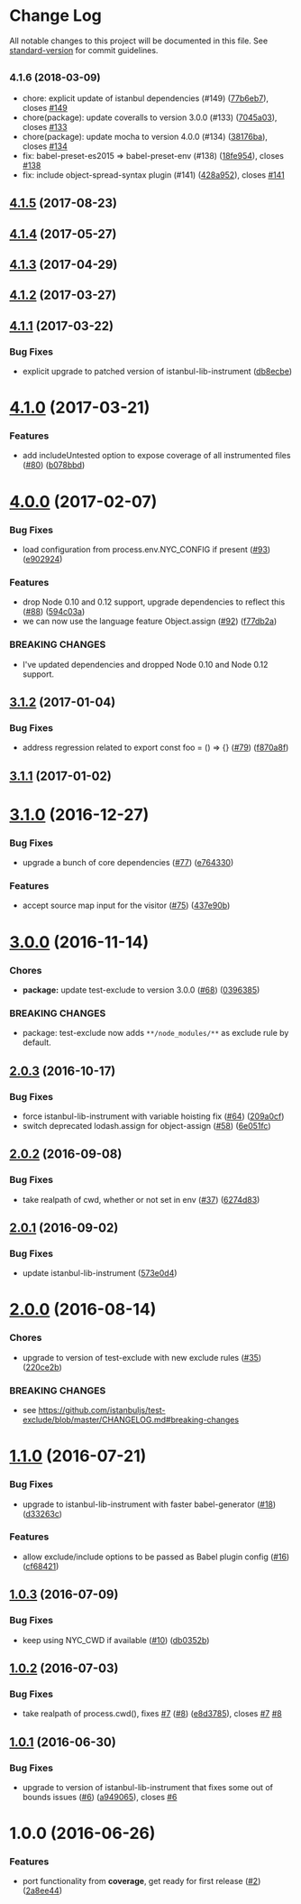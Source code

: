 # Change Log

All notable changes to this project will be documented in this file. See [standard-version](https://github.com/conventional-changelog/standard-version) for commit guidelines.

<a name="4.1.6"></a>
## <small>4.1.6 (2018-03-09)</small>

* chore: explicit update of istanbul dependencies (#149) ([77b6eb7](https://github.com/istanbuljs/babel-plugin-istanbul/commit/77b6eb7)), closes [#149](https://github.com/istanbuljs/babel-plugin-istanbul/issues/149)
* chore(package): update coveralls to version 3.0.0 (#133) ([7045a03](https://github.com/istanbuljs/babel-plugin-istanbul/commit/7045a03)), closes [#133](https://github.com/istanbuljs/babel-plugin-istanbul/issues/133)
* chore(package): update mocha to version 4.0.0 (#134) ([38176ba](https://github.com/istanbuljs/babel-plugin-istanbul/commit/38176ba)), closes [#134](https://github.com/istanbuljs/babel-plugin-istanbul/issues/134)
* fix: babel-preset-es2015 => babel-preset-env (#138) ([18fe954](https://github.com/istanbuljs/babel-plugin-istanbul/commit/18fe954)), closes [#138](https://github.com/istanbuljs/babel-plugin-istanbul/issues/138)
* fix: include object-spread-syntax plugin (#141) ([428a952](https://github.com/istanbuljs/babel-plugin-istanbul/commit/428a952)), closes [#141](https://github.com/istanbuljs/babel-plugin-istanbul/issues/141)



<a name="4.1.5"></a>
## [4.1.5](https://github.com/istanbuljs/babel-plugin-istanbul/compare/v4.1.2...v4.1.5) (2017-08-23)



<a name="4.1.4"></a>
## [4.1.4](https://github.com/istanbuljs/babel-plugin-istanbul/compare/v4.1.3...v4.1.4) (2017-05-27)



<a name="4.1.3"></a>
## [4.1.3](https://github.com/istanbuljs/babel-plugin-istanbul/compare/v4.1.1...v4.1.3) (2017-04-29)



<a name="4.1.2"></a>
## [4.1.2](https://github.com/istanbuljs/babel-plugin-istanbul/compare/v4.1.1...v4.1.2) (2017-03-27)



<a name="4.1.1"></a>
## [4.1.1](https://github.com/istanbuljs/babel-plugin-istanbul/compare/v4.1.0...v4.1.1) (2017-03-22)


### Bug Fixes

* explicit upgrade to patched version of istanbul-lib-instrument ([db8ecbe](https://github.com/istanbuljs/babel-plugin-istanbul/commit/db8ecbe))



<a name="4.1.0"></a>
# [4.1.0](https://github.com/istanbuljs/babel-plugin-istanbul/compare/v4.0.0...v4.1.0) (2017-03-21)


### Features

* add includeUntested option to expose coverage of all instrumented files ([#80](https://github.com/istanbuljs/babel-plugin-istanbul/issues/80)) ([b078bbd](https://github.com/istanbuljs/babel-plugin-istanbul/commit/b078bbd))



<a name="4.0.0"></a>
# [4.0.0](https://github.com/istanbuljs/babel-plugin-istanbul/compare/v3.1.2...v4.0.0) (2017-02-07)


### Bug Fixes

* load configuration from process.env.NYC_CONFIG if present ([#93](https://github.com/istanbuljs/babel-plugin-istanbul/issues/93)) ([e902924](https://github.com/istanbuljs/babel-plugin-istanbul/commit/e902924))


### Features

* drop Node 0.10 and 0.12 support, upgrade dependencies to reflect this ([#88](https://github.com/istanbuljs/babel-plugin-istanbul/issues/88)) ([594c03a](https://github.com/istanbuljs/babel-plugin-istanbul/commit/594c03a))
* we can now use the language feature Object.assign ([#92](https://github.com/istanbuljs/babel-plugin-istanbul/issues/92)) ([f77db2a](https://github.com/istanbuljs/babel-plugin-istanbul/commit/f77db2a))


### BREAKING CHANGES

* I've updated dependencies and dropped Node 0.10 and Node 0.12 support.



<a name="3.1.2"></a>
## [3.1.2](https://github.com/istanbuljs/babel-plugin-istanbul/compare/v3.1.1...v3.1.2) (2017-01-04)


### Bug Fixes

* address regression related to export const foo = () => {} ([#79](https://github.com/istanbuljs/babel-plugin-istanbul/issues/79)) ([f870a8f](https://github.com/istanbuljs/babel-plugin-istanbul/commit/f870a8f))



<a name="3.1.1"></a>
## [3.1.1](https://github.com/istanbuljs/babel-plugin-istanbul/compare/v3.1.0...v3.1.1) (2017-01-02)



<a name="3.1.0"></a>
# [3.1.0](https://github.com/istanbuljs/babel-plugin-istanbul/compare/v3.0.0...v3.1.0) (2016-12-27)


### Bug Fixes

* upgrade a bunch of core dependencies ([#77](https://github.com/istanbuljs/babel-plugin-istanbul/issues/77)) ([e764330](https://github.com/istanbuljs/babel-plugin-istanbul/commit/e764330))


### Features

* accept source map input for the visitor ([#75](https://github.com/istanbuljs/babel-plugin-istanbul/issues/75)) ([437e90b](https://github.com/istanbuljs/babel-plugin-istanbul/commit/437e90b))



<a name="3.0.0"></a>
# [3.0.0](https://github.com/istanbuljs/babel-plugin-istanbul/compare/v2.0.3...v3.0.0) (2016-11-14)


### Chores

* **package:** update test-exclude to version 3.0.0 ([#68](https://github.com/istanbuljs/babel-plugin-istanbul/issues/68)) ([0396385](https://github.com/istanbuljs/babel-plugin-istanbul/commit/0396385))


### BREAKING CHANGES

* package: test-exclude now adds `**/node_modules/**` as exclude rule by default.



<a name="2.0.3"></a>
## [2.0.3](https://github.com/istanbuljs/babel-plugin-istanbul/compare/v2.0.2...v2.0.3) (2016-10-17)


### Bug Fixes

* force istanbul-lib-instrument with variable hoisting fix ([#64](https://github.com/istanbuljs/babel-plugin-istanbul/issues/64)) ([209a0cf](https://github.com/istanbuljs/babel-plugin-istanbul/commit/209a0cf))
* switch deprecated lodash.assign for object-assign ([#58](https://github.com/istanbuljs/babel-plugin-istanbul/issues/58)) ([6e051fc](https://github.com/istanbuljs/babel-plugin-istanbul/commit/6e051fc))



<a name="2.0.2"></a>
## [2.0.2](https://github.com/istanbuljs/babel-plugin-istanbul/compare/v2.0.1...v2.0.2) (2016-09-08)


### Bug Fixes

* take realpath of cwd, whether or not set in env ([#37](https://github.com/istanbuljs/babel-plugin-istanbul/issues/37)) ([6274d83](https://github.com/istanbuljs/babel-plugin-istanbul/commit/6274d83))



<a name="2.0.1"></a>
## [2.0.1](https://github.com/istanbuljs/babel-plugin-istanbul/compare/v2.0.0...v2.0.1) (2016-09-02)


### Bug Fixes

* update istanbul-lib-instrument ([573e0d4](https://github.com/istanbuljs/babel-plugin-istanbul/commit/573e0d4))



<a name="2.0.0"></a>
# [2.0.0](https://github.com/istanbuljs/babel-plugin-istanbul/compare/v1.1.0...v2.0.0) (2016-08-14)


### Chores

* upgrade to version of test-exclude with new exclude rules ([#35](https://github.com/istanbuljs/babel-plugin-istanbul/issues/35)) ([220ce2b](https://github.com/istanbuljs/babel-plugin-istanbul/commit/220ce2b))


### BREAKING CHANGES

* see https://github.com/istanbuljs/test-exclude/blob/master/CHANGELOG.md#breaking-changes



<a name="1.1.0"></a>
# [1.1.0](https://github.com/istanbuljs/babel-plugin-istanbul/compare/v1.0.3...v1.1.0) (2016-07-21)


### Bug Fixes

* upgrade to istanbul-lib-instrument with faster babel-generator ([#18](https://github.com/istanbuljs/babel-plugin-istanbul/issues/18)) ([d33263c](https://github.com/istanbuljs/babel-plugin-istanbul/commit/d33263c))


### Features

* allow exclude/include options to be passed as Babel plugin config ([#16](https://github.com/istanbuljs/babel-plugin-istanbul/issues/16)) ([cf68421](https://github.com/istanbuljs/babel-plugin-istanbul/commit/cf68421))



<a name="1.0.3"></a>
## [1.0.3](https://github.com/istanbuljs/babel-plugin-istanbul/compare/v1.0.2...v1.0.3) (2016-07-09)


### Bug Fixes

* keep using NYC_CWD if available ([#10](https://github.com/istanbuljs/babel-plugin-istanbul/issues/10)) ([db0352b](https://github.com/istanbuljs/babel-plugin-istanbul/commit/db0352b))



<a name="1.0.2"></a>
## [1.0.2](https://github.com/istanbuljs/babel-plugin-istanbul/compare/v1.0.1...v1.0.2) (2016-07-03)


### Bug Fixes

* take realpath of process.cwd(), fixes [#7](https://github.com/istanbuljs/babel-plugin-istanbul/issues/7) ([#8](https://github.com/istanbuljs/babel-plugin-istanbul/issues/8)) ([e8d3785](https://github.com/istanbuljs/babel-plugin-istanbul/commit/e8d3785)), closes [#7](https://github.com/istanbuljs/babel-plugin-istanbul/issues/7) [#8](https://github.com/istanbuljs/babel-plugin-istanbul/issues/8)



<a name="1.0.1"></a>
## [1.0.1](https://github.com/istanbuljs/babel-plugin-istanbul/compare/v1.0.0...v1.0.1) (2016-06-30)


### Bug Fixes

* upgrade to version of istanbul-lib-instrument that fixes some out of bounds issues ([#6](https://github.com/istanbuljs/babel-plugin-istanbul/issues/6)) ([a949065](https://github.com/istanbuljs/babel-plugin-istanbul/commit/a949065)), closes [#6](https://github.com/istanbuljs/babel-plugin-istanbul/issues/6)


<a name="1.0.0"></a>
# 1.0.0 (2016-06-26)


### Features

* port functionality from __coverage__, get ready for first release ([#2](https://github.com/istanbuljs/babel-plugin-istanbul/issues/2)) ([2a8ee44](https://github.com/istanbuljs/babel-plugin-istanbul/commit/2a8ee44))
